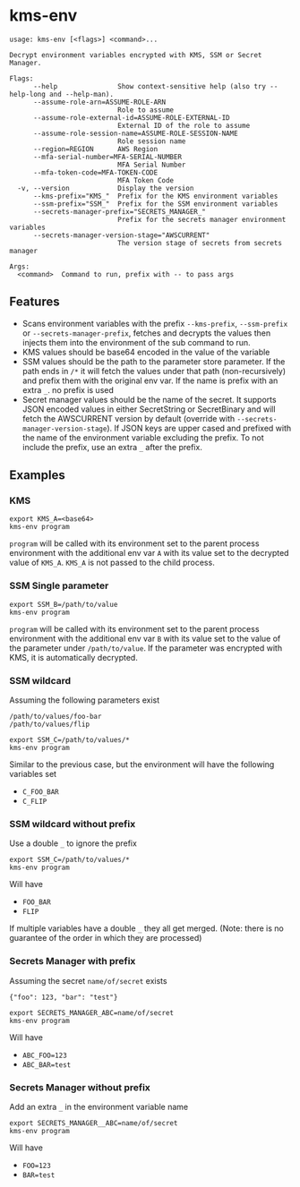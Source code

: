 # kms-env

```
usage: kms-env [<flags>] <command>...

Decrypt environment variables encrypted with KMS, SSM or Secret Manager.

Flags:
      --help               Show context-sensitive help (also try --help-long and --help-man).
      --assume-role-arn=ASSUME-ROLE-ARN
                           Role to assume
      --assume-role-external-id=ASSUME-ROLE-EXTERNAL-ID
                           External ID of the role to assume
      --assume-role-session-name=ASSUME-ROLE-SESSION-NAME
                           Role session name
      --region=REGION      AWS Region
      --mfa-serial-number=MFA-SERIAL-NUMBER
                           MFA Serial Number
      --mfa-token-code=MFA-TOKEN-CODE
                           MFA Token Code
  -v, --version            Display the version
      --kms-prefix="KMS_"  Prefix for the KMS environment variables
      --ssm-prefix="SSM_"  Prefix for the SSM environment variables
      --secrets-manager-prefix="SECRETS_MANAGER_"
                           Prefix for the secrets manager environment variables
      --secrets-manager-version-stage="AWSCURRENT"
                           The version stage of secrets from secrets manager

Args:
  <command>  Command to run, prefix with -- to pass args
```

## Features

* Scans environment variables with the prefix `--kms-prefix`, `--ssm-prefix` or `--secrets-manager-prefix`, fetches and decrypts the values
  then injects them into the environment of the sub command to run.
* KMS values should be base64 encoded in the value of the variable
* SSM values should be the path to the parameter store parameter. If the path ends in `/*` it will fetch the values
  under that path (non-recursively) and prefix them with the original env var. If the name is prefix with an extra `_`.
  no prefix is used
* Secret manager values should be the name of the secret. It supports JSON encoded values in either SecretString or SecretBinary and will fetch
  the AWSCURRENT version by default (override with `--secrets-manager-version-stage`). If JSON keys are upper cased and prefixed with the name of the
  environment variable excluding the prefix. To not include the prefix, use an extra `_` after the prefix.

## Examples

### KMS

```
export KMS_A=<base64>
kms-env program
```

`program` will be called with its environment set to the parent process environment with the additional env var `A` with
its value set to the decrypted value of `KMS_A`. `KMS_A` is not passed to the child process.

### SSM Single parameter

```
export SSM_B=/path/to/value
kms-env program
```

`program` will be called with its environment set to the parent process environment with the additional env var `B` with
its value set to the value of the parameter under `/path/to/value`. If the parameter was encrypted with KMS, it is automatically
decrypted.

### SSM wildcard

Assuming the following parameters exist
```
/path/to/values/foo-bar
/path/to/values/flip
```

```
export SSM_C=/path/to/values/*
kms-env program
```

Similar to the previous case, but the environment will have the following variables set
* `C_FOO_BAR`
* `C_FLIP`

### SSM wildcard without prefix

Use a double `_` to ignore the prefix

```
export SSM_C=/path/to/values/*
kms-env program
```

Will have
* `FOO_BAR`
* `FLIP`

If multiple variables have a double `_` they all get merged. (Note: there is no guarantee of the order in which they are processed)

### Secrets Manager with prefix

Assuming the secret `name/of/secret` exists
```
{"foo": 123, "bar": "test"}
```

```
export SECRETS_MANAGER_ABC=name/of/secret
kms-env program
```

Will have
* `ABC_FOO=123`
* `ABC_BAR=test`

### Secrets Manager without prefix

Add an extra `_` in the environment variable name

```
export SECRETS_MANAGER__ABC=name/of/secret
kms-env program
```

Will have
* `FOO=123`
* `BAR=test`

